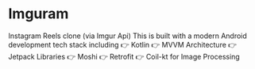 # Imguram
Instagram Reels clone (via Imgur Api)
This is built with a modern Android development tech stack including 
👉 Kotlin 
👉 MVVM Architecture
👉 Jetpack Libraries
👉 Moshi
👉 Retrofit
👉 Coil-kt for Image Processing 
